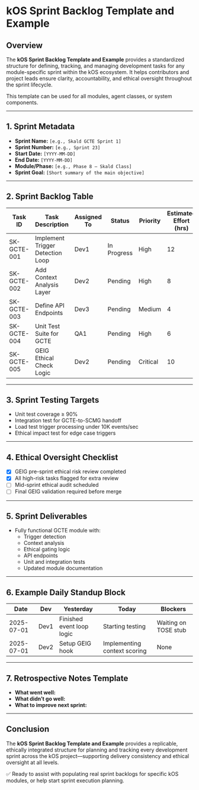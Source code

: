 # kOS Sprint Backlog Template and Example

## Overview
The **kOS Sprint Backlog Template and Example** provides a standardized structure for defining, tracking, and managing development tasks for any module-specific sprint within the kOS ecosystem. It helps contributors and project leads ensure clarity, accountability, and ethical oversight throughout the sprint lifecycle.

This template can be used for all modules, agent classes, or system components.

---

## 1. Sprint Metadata

- **Sprint Name:** `[e.g., Skald GCTE Sprint 1]`
- **Sprint Number:** `[e.g., Sprint 23]`
- **Start Date:** `[YYYY-MM-DD]`
- **End Date:** `[YYYY-MM-DD]`
- **Module/Phase:** `[e.g., Phase 8 – Skald Class]`
- **Sprint Goal:** `[Short summary of the main objective]`

---

## 2. Sprint Backlog Table

| Task ID | Task Description | Assigned To | Status | Priority | Estimated Effort (hrs) | GEIG Impact | Dependencies |
|-------|----------------|------------|------|---------|------|--------|--------|
| SK-GCTE-001 | Implement Trigger Detection Loop | Dev1 | In Progress | High | 12 | Medium | TOSE Queue API |
| SK-GCTE-002 | Add Context Analysis Layer | Dev2 | Pending | High | 8 | High | Data Fabric Access |
| SK-GCTE-003 | Define API Endpoints | Dev3 | Pending | Medium | 4 | Low | None |
| SK-GCTE-004 | Unit Test Suite for GCTE | QA1 | Pending | High | 6 | Medium | SK-GCTE-001 |
| SK-GCTE-005 | GEIG Ethical Check Logic | Dev2 | Pending | Critical | 10 | High | GEIG Policy Engine |

---

## 3. Sprint Testing Targets

- Unit test coverage ≥ 90%
- Integration test for GCTE-to-SCMG handoff
- Load test trigger processing under 10K events/sec
- Ethical impact test for edge case triggers

---

## 4. Ethical Oversight Checklist

- [x] GEIG pre-sprint ethical risk review completed
- [x] All high-risk tasks flagged for extra review
- [ ] Mid-sprint ethical audit scheduled
- [ ] Final GEIG validation required before merge

---

## 5. Sprint Deliverables

- Fully functional GCTE module with:
  - Trigger detection
  - Context analysis
  - Ethical gating logic
  - API endpoints
  - Unit and integration tests
  - Updated module documentation

---

## 6. Example Daily Standup Block

| Date | Dev | Yesterday | Today | Blockers |
|----|---|---|---|---|
| 2025-07-01 | Dev1 | Finished event loop logic | Starting testing | Waiting on TOSE stub |
| 2025-07-01 | Dev2 | Setup GEIG hook | Implementing context scoring | None |

---

## 7. Retrospective Notes Template

- **What went well:**
- **What didn’t go well:**
- **What to improve next sprint:**

---

## Conclusion
The **kOS Sprint Backlog Template and Example** provides a replicable, ethically integrated structure for planning and tracking every development sprint across the kOS project—supporting delivery consistency and ethical oversight at all levels.

✅ Ready to assist with populating real sprint backlogs for specific kOS modules, or help start sprint execution planning.

